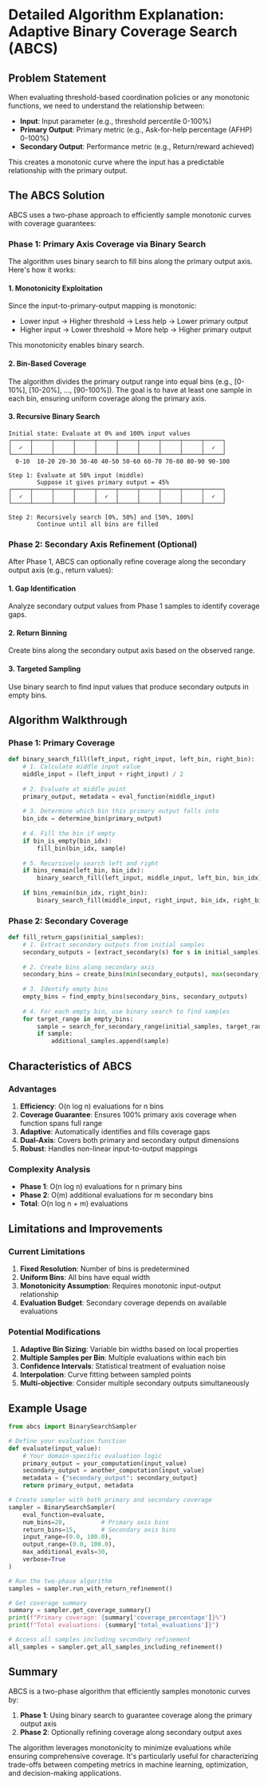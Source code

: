 # Detailed Algorithm Explanation: Adaptive Binary Coverage Search (ABCS)

## Problem Statement

When evaluating threshold-based coordination policies or any monotonic functions, we need to understand the relationship between:
- **Input**: Input parameter (e.g., threshold percentile 0-100%)
- **Primary Output**: Primary metric (e.g., Ask-for-help percentage (AFHP) 0-100%)
- **Secondary Output**: Performance metric (e.g., Return/reward achieved)

This creates a monotonic curve where the input has a predictable relationship with the primary output.

## The ABCS Solution

ABCS uses a two-phase approach to efficiently sample monotonic curves with coverage guarantees:

### Phase 1: Primary Axis Coverage via Binary Search

The algorithm uses binary search to fill bins along the primary output axis. Here's how it works:

#### 1. **Monotonicity Exploitation**

Since the input-to-primary-output mapping is monotonic:
- Lower input → Higher threshold → Less help → Lower primary output
- Higher input → Lower threshold → More help → Higher primary output

This monotonicity enables binary search.

#### 2. **Bin-Based Coverage**

The algorithm divides the primary output range into equal bins (e.g., [0-10%], [10-20%], ..., [90-100%]). The goal is to have at least one sample in each bin, ensuring uniform coverage along the primary axis.

#### 3. **Recursive Binary Search**

```
Initial state: Evaluate at 0% and 100% input values
┌─────┬─────┬─────┬─────┬─────┬─────┬─────┬─────┬─────┬─────┐
│  ✓  │     │     │     │     │     │     │     │     │  ✓  │
└─────┴─────┴─────┴─────┴─────┴─────┴─────┴─────┴─────┴─────┘
  0-10  10-20 20-30 30-40 40-50 50-60 60-70 70-80 80-90 90-100

Step 1: Evaluate at 50% input (middle)
        Suppose it gives primary output = 45%
┌─────┬─────┬─────┬─────┬─────┬─────┬─────┬─────┬─────┬─────┐
│  ✓  │     │     │     │  ✓  │     │     │     │     │  ✓  │
└─────┴─────┴─────┴─────┴─────┴─────┴─────┴─────┴─────┴─────┘

Step 2: Recursively search [0%, 50%] and [50%, 100%]
        Continue until all bins are filled
```

### Phase 2: Secondary Axis Refinement (Optional)

After Phase 1, ABCS can optionally refine coverage along the secondary output axis (e.g., return values):

#### 1. **Gap Identification**

Analyze secondary output values from Phase 1 samples to identify coverage gaps.

#### 2. **Return Binning**

Create bins along the secondary output axis based on the observed range.

#### 3. **Targeted Sampling**

Use binary search to find input values that produce secondary outputs in empty bins.

## Algorithm Walkthrough

### Phase 1: Primary Coverage

```python
def binary_search_fill(left_input, right_input, left_bin, right_bin):
    # 1. Calculate middle input value
    middle_input = (left_input + right_input) / 2
    
    # 2. Evaluate at middle point
    primary_output, metadata = eval_function(middle_input)
    
    # 3. Determine which bin this primary output falls into
    bin_idx = determine_bin(primary_output)
    
    # 4. Fill the bin if empty
    if bin_is_empty(bin_idx):
        fill_bin(bin_idx, sample)
    
    # 5. Recursively search left and right
    if bins_remain(left_bin, bin_idx):
        binary_search_fill(left_input, middle_input, left_bin, bin_idx)
    
    if bins_remain(bin_idx, right_bin):
        binary_search_fill(middle_input, right_input, bin_idx, right_bin)
```

### Phase 2: Secondary Coverage

```python
def fill_return_gaps(initial_samples):
    # 1. Extract secondary outputs from initial samples
    secondary_outputs = [extract_secondary(s) for s in initial_samples]
    
    # 2. Create bins along secondary axis
    secondary_bins = create_bins(min(secondary_outputs), max(secondary_outputs))
    
    # 3. Identify empty bins
    empty_bins = find_empty_bins(secondary_bins, secondary_outputs)
    
    # 4. For each empty bin, use binary search to find samples
    for target_range in empty_bins:
        sample = search_for_secondary_range(initial_samples, target_range)
        if sample:
            additional_samples.append(sample)
```

## Characteristics of ABCS

### Advantages

1. **Efficiency**: O(n log n) evaluations for n bins
2. **Coverage Guarantee**: Ensures 100% primary axis coverage when function spans full range
3. **Adaptive**: Automatically identifies and fills coverage gaps
4. **Dual-Axis**: Covers both primary and secondary output dimensions
5. **Robust**: Handles non-linear input-to-output mappings

### Complexity Analysis

- **Phase 1**: O(n log n) evaluations for n primary bins
- **Phase 2**: O(m) additional evaluations for m secondary bins
- **Total**: O(n log n + m) evaluations

## Limitations and Improvements

### Current Limitations

1. **Fixed Resolution**: Number of bins is predetermined
2. **Uniform Bins**: All bins have equal width
3. **Monotonicity Assumption**: Requires monotonic input-output relationship
4. **Evaluation Budget**: Secondary coverage depends on available evaluations

### Potential Modifications

1. **Adaptive Bin Sizing**: Variable bin widths based on local properties
2. **Multiple Samples per Bin**: Multiple evaluations within each bin
3. **Confidence Intervals**: Statistical treatment of evaluation noise
4. **Interpolation**: Curve fitting between sampled points
5. **Multi-objective**: Consider multiple secondary outputs simultaneously

## Example Usage

```python
from abcs import BinarySearchSampler

# Define your evaluation function
def evaluate(input_value):
    # Your domain-specific evaluation logic
    primary_output = your_computation(input_value)
    secondary_output = another_computation(input_value)
    metadata = {"secondary_output": secondary_output}
    return primary_output, metadata

# Create sampler with both primary and secondary coverage
sampler = BinarySearchSampler(
    eval_function=evaluate,
    num_bins=20,          # Primary axis bins
    return_bins=15,       # Secondary axis bins
    input_range=(0.0, 100.0),
    output_range=(0.0, 100.0),
    max_additional_evals=30,
    verbose=True
)

# Run the two-phase algorithm
samples = sampler.run_with_return_refinement()

# Get coverage summary
summary = sampler.get_coverage_summary()
print(f"Primary coverage: {summary['coverage_percentage']}%")
print(f"Total evaluations: {summary['total_evaluations']}")

# Access all samples including secondary refinement
all_samples = sampler.get_all_samples_including_refinement()
```

## Summary

ABCS is a two-phase algorithm that efficiently samples monotonic curves by:

1. **Phase 1**: Using binary search to guarantee coverage along the primary output axis
2. **Phase 2**: Optionally refining coverage along secondary output axes

The algorithm leverages monotonicity to minimize evaluations while ensuring comprehensive coverage. It's particularly useful for characterizing trade-offs between competing metrics in machine learning, optimization, and decision-making applications.